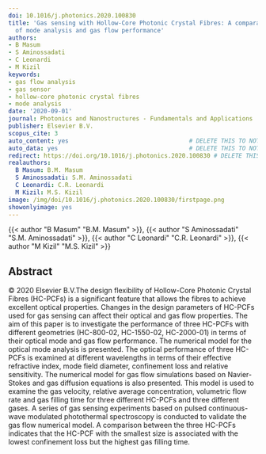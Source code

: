 ```yaml
---
doi: 10.1016/j.photonics.2020.100830
title: 'Gas sensing with Hollow-Core Photonic Crystal Fibres: A comparative study
  of mode analysis and gas flow performance'
authors:
- B Masum
- S Aminossadati
- C Leonardi
- M Kizil
keywords:
- gas flow analysis
- gas sensor
- hollow-core photonic crystal fibres
- mode analysis
date: '2020-09-01'
journal: Photonics and Nanostructures - Fundamentals and Applications
publisher: Elsevier B.V.
scopus_cite: 3
auto_content: yes                                  # DELETE THIS TO NOT AUTO GENERATE CONTENT
auto_data: yes                                     # DELETE THIS TO NOT AUTO GENERATE METADATA
redirect: https://doi.org/10.1016/j.photonics.2020.100830 # DELETE THIS TO NOT REDIRECT
realauthors:
  B Masum: B.M. Masum
  S Aminossadati: S.M. Aminossadati
  C Leonardi: C.R. Leonardi
  M Kizil: M.S. Kizil
image: /img/doi/10.1016/j.photonics.2020.100830/firstpage.png
showonlyimage: yes
---
```

{{< author "B Masum" "B.M. Masum" >}}, {{< author "S Aminossadati" "S.M. Aminossadati" >}}, {{< author "C Leonardi" "C.R. Leonardi" >}}, {{< author "M Kizil" "M.S. Kizil" >}}

## Abstract
© 2020 Elsevier B.V.The design flexibility of Hollow-Core Photonic Crystal Fibres (HC-PCFs) is a significant feature that allows the fibres to achieve excellent optical properties. Changes in the design parameters of HC-PCFs used for gas sensing can affect their optical and gas flow properties. The aim of this paper is to investigate the performance of three HC-PCFs with different geometries (HC-800-02, HC-1550-02, HC-2000-01) in terms of their optical mode and gas flow performance. The numerical model for the optical mode analysis is presented. The optical performance of three HC-PCFs is examined at different wavelengths in terms of their effective refractive index, mode field diameter, confinement loss and relative sensitivity. The numerical model for gas flow simulations based on Navier-Stokes and gas diffusion equations is also presented. This model is used to examine the gas velocity, relative average concentration, volumetric flow rate and gas filling time for three different HC-PCFs and three different gases. A series of gas sensing experiments based on pulsed continuous-wave modulated photothermal spectroscopy is conducted to validate the gas flow numerical model. A comparison between the three HC-PCFs indicates that the HC-PCF with the smallest size is associated with the lowest confinement loss but the highest gas filling time.
